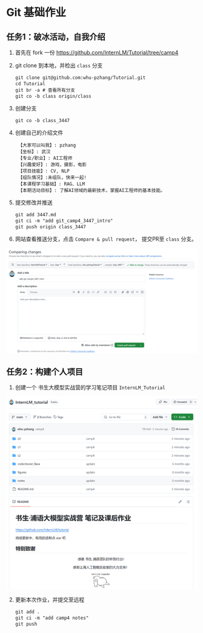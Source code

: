 # Git 基础作业

## 任务1：破冰活动，自我介绍


1. 首先在 fork 一份 https://github.com/InternLM/Tutorial/tree/camp4
2. git clone 到本地，并检出 `class` 分支

   ```
   git clone git@github.com:whu-pzhang/Tutorial.git
   cd Tutorial
   git br -a # 查看所有分支
   git co -b class origin/class
   ```
3. 创建分支

   ```
   git co -b class_3447
   ```

4. 创建自己的介绍文件

   ```
    【大家可以叫我】: pzhang
    【坐标】: 武汉
    【专业/职业】: AI工程师
    【兴趣爱好】: 游戏，摄影，电影
    【项目技能】: CV, NLP
    【组队情况】:未组队，快来一起!
    【本课程学习基础】: RAG、LLM
    【本期活动目标】: 了解AI领域的最新技术，掌握AI工程师的基本技能。
   ```

5. 提交修改并推送

   ```
   git add 3447.md
   git ci -m "add git_camp4_3447_intro"
   git push origin class_3447
   ```

6. 网站查看推送分支，点击 `Compare & pull request`， 提交PR至 `class` 分支。

![](git_01.jpg)



## 任务2：构建个人项目

1. 创建一个 书生大模型实战营的学习笔记项目 `InternLM_Tutorial`

![](./git_02.jpg)

2. 更新本次作业，并提交至远程

   ```
   git add .
   git ci -m "add camp4 notes"
   git push
   ```



